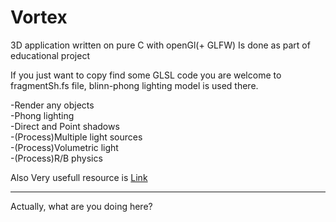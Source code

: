 # Vortex
3D application written on pure C with openGl(+ GLFW)
Is done as part of educational project

If you just want to copy find some GLSL code you are welcome to fragmentSh.fs file, blinn-phong lighting model is used there.

-Render any objects  
-Phong lighting  
-Direct and Point shadows  
-(Process)Multiple light sources  
-(Process)Volumetric light  
-(Process)R/B physics  


Also Very usefull resource is [Link](learnopengl.com)

------------
Actually, what are you doing here?
